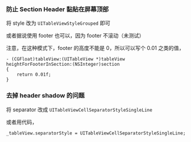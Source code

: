 ### 防止 Section Header 黏贴在屏幕顶部

将 style 改为 `UITableViewStyleGrouped` 即可

或者据说使用 footer 也可以，因为 footer 不滚动（未测试）

注意，在这种模式下，footer 的高度不能是 0，所以可以写个 0.01 之类的值，

```
- (CGFloat)tableView:(UITableView *)tableView heightForFooterInSection:(NSInteger)section
{
    return 0.01f;
}
```

### 去掉 header shadow 的问题

将 separator 改成 `UITableViewCellSeparatorStyleSingleLine` 

或者用代码，

```
_tableView.separatorStyle = UITableViewCellSeparatorStyleSingleLine;
```